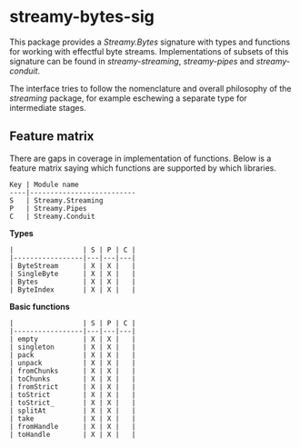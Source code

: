 # streamy-bytes-sig

This package provides a *Streamy.Bytes* signature with types and functions for
working with effectful byte streams. Implementations of subsets of this
signature can be found in *streamy-streaming*, *streamy-pipes* and
*streamy-conduit*.

The interface tries to follow the nomenclature and overall philosophy of the
*streaming* package, for example eschewing a separate type for intermediate
stages.

## Feature matrix

There are gaps in coverage in implementation of functions.  Below is a feature
matrix saying which functions are supported by which libraries.

    Key | Module name
    ----|--------------------------
    S   | Streamy.Streaming
    P   | Streamy.Pipes
    C   | Streamy.Conduit

**Types**

    |                 | S | P | C |
    |-----------------|---|---|---|
    | ByteStream      | X | X |   |
    | SingleByte      | X | X |   |
    | Bytes           | X | X |   |
    | ByteIndex       | X | X |   |

**Basic functions**

    |                 | S | P | C |
    |-----------------|---|---|---|
    | empty           | X | X |   |  
    | singleton       | X | X |   | 
    | pack            | X | X |   | 
    | unpack          | X | X |   | 
    | fromChunks      | X | X |   | 
    | toChunks        | X | X |   | 
    | fromStrict      | X | X |   | 
    | toStrict        | X | X |   | 
    | toStrict_       | X | X |   | 
    | splitAt         | X | X |   | 
    | take            | X | X |   | 
    | fromHandle      | X | X |   | 
    | toHandle        | X | X |   | 



